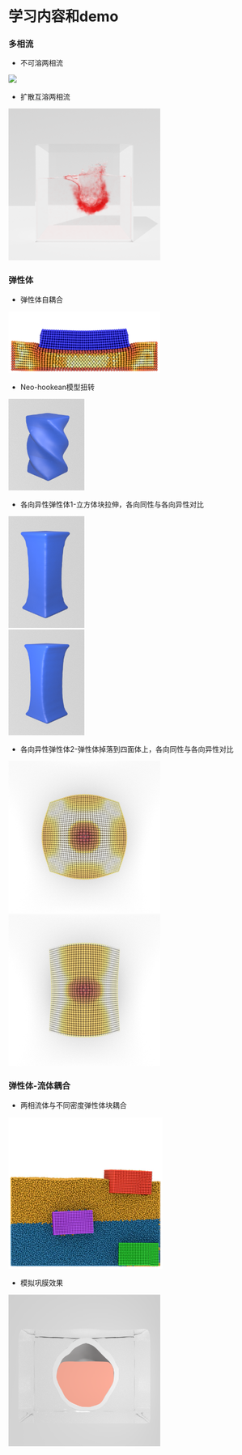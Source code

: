 # 学习内容和demo

### 多相流
* 不可溶两相流

<img src="https://github.com/pollywaik/cg_note/blob/master/demo/mutiphase.gif" width="300"/><br/>

* 扩散互溶两相流

<img src="https://github.com/pollywaik/cg_note/blob/master/demo/ink.png" height="300"/><br/>

### 弹性体
* 弹性体自耦合

<img src="https://github.com/pollywaik/cg_note/blob/master/demo/elastic_coupling.png" width="300"/><br/>

* Neo-hookean模型扭转

<img src="https://github.com/pollywaik/cg_note/blob/master/demo/rotate_neo.png" width="150"/><br/>

* 各向异性弹性体1-立方体块拉伸，各向同性与各向异性对比
  
 <img src="https://github.com/pollywaik/cg_note/blob/master/demo/stress_linear.png" width="150"/><br/>
 <img src="https://github.com/pollywaik/cg_note/blob/master/demo/stress_linear_ani.png" width="150"/><br/>

* 各向异性弹性体2-弹性体掉落到四面体上，各向同性与各向异性对比
  
<img src="https://github.com/pollywaik/cg_note/blob/master/demo/tetrahedron.png" height="300"/><br/><img src="https://github.com/pollywaik/cg_note/blob/master/demo/tetrahedron_ani.png" height="300"/><br/>

### 弹性体-流体耦合
* 两相流体与不同密度弹性体块耦合

<img src="https://github.com/pollywaik/cg_note/blob/master/demo/fluid_elastic.png" height="300"/><br/>

* 模拟巩膜效果

<img src="https://github.com/pollywaik/cg_note/blob/master/demo/eyewall.png" height="300"/><br/>

